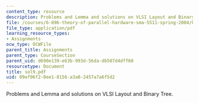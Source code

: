 ```yaml
---
content_type: resource
description: Problems and Lemma and solutions on VLSI Layout and Binary Tree.
file: /courses/6-896-theory-of-parallel-hardware-sma-5511-spring-2004/09ef06f20ee18156a3a02457a7a6f5d2_sol9.pdf
file_type: application/pdf
learning_resource_types:
- Assignments
ocw_type: OCWFile
parent_title: Assignments
parent_type: CourseSection
parent_uid: d690e139-e63b-993d-56da-db507d4dff60
resourcetype: Document
title: sol9.pdf
uid: 09ef06f2-0ee1-8156-a3a0-2457a7a6f5d2
---
```

Problems and Lemma and solutions on VLSI Layout and Binary Tree.

